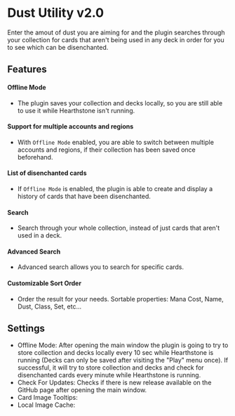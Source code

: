 # Dust Utility v2.0
Enter the amout of dust you are aiming for and the plugin searches through your collection for cards that aren't being used in any deck in order for you to see which can be disenchanted.

## Features
#### Offline Mode
- The plugin saves your collection and decks locally, so you are still able to use it while Hearthstone isn't running.
#### Support for multiple accounts and regions
- With `Offline Mode` enabled, you are able to switch between multiple accounts and regions, if their collection has been saved once beforehand.
#### List of disenchanted cards
- If `Offline Mode` is enabled, the plugin is able to create and display a history of cards that have been disenchanted.
#### Search
- Search through your whole collection, instead of just cards that aren't used in a deck.
#### Advanced Search
- Advanced search allows you to search for specific cards.
#### Customizable Sort Order
- Order the result for your needs. Sortable properties: Mana Cost, Name, Dust, Class, Set, etc...

## Settings
* Offline Mode: After opening the main window the plugin is going to try to store collection and decks locally every 10 sec while Hearthstone is running (Decks can only be saved after visiting the "Play" menu once). If successful, it will try to store collection and decks and check for disenchanted cards every minute while Hearthstone is running.
* Check For Updates: Checks if there is new release available on the GitHub page after opening the main window.
* Card Image Tooltips:
* Local Image Cache:
